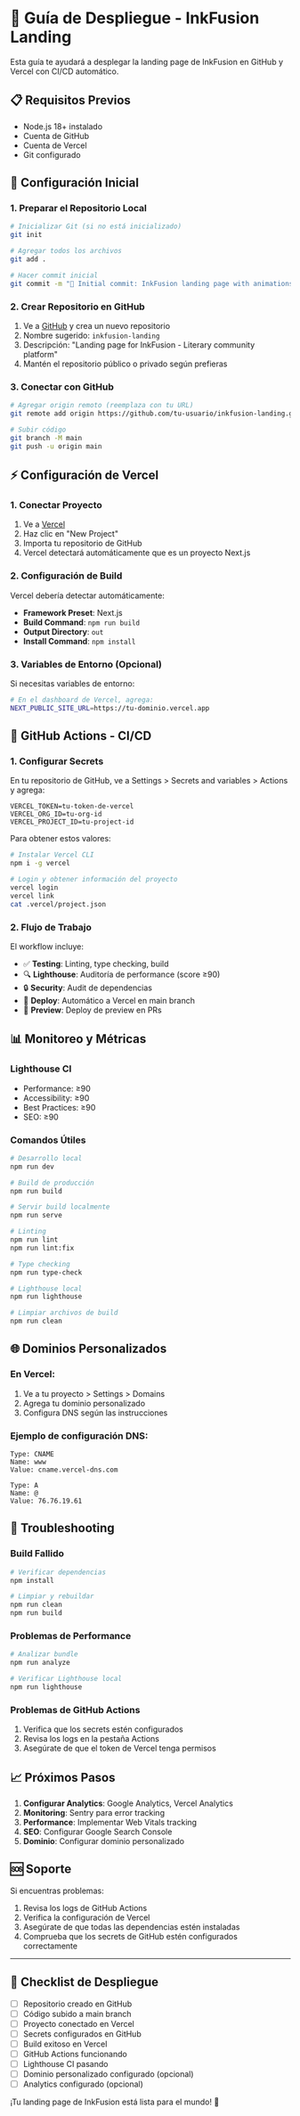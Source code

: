 # 🚀 Guía de Despliegue - InkFusion Landing

Esta guía te ayudará a desplegar la landing page de InkFusion en GitHub y Vercel con CI/CD automático.

## 📋 Requisitos Previos

- Node.js 18+ instalado
- Cuenta de GitHub
- Cuenta de Vercel
- Git configurado

## 🔧 Configuración Inicial

### 1. Preparar el Repositorio Local

```bash
# Inicializar Git (si no está inicializado)
git init

# Agregar todos los archivos
git add .

# Hacer commit inicial
git commit -m "🎉 Initial commit: InkFusion landing page with animations and red accents"
```

### 2. Crear Repositorio en GitHub

1. Ve a [GitHub](https://github.com) y crea un nuevo repositorio
2. Nombre sugerido: `inkfusion-landing`
3. Descripción: "Landing page for InkFusion - Literary community platform"
4. Mantén el repositorio público o privado según prefieras

### 3. Conectar con GitHub

```bash
# Agregar origin remoto (reemplaza con tu URL)
git remote add origin https://github.com/tu-usuario/inkfusion-landing.git

# Subir código
git branch -M main
git push -u origin main
```

## ⚡ Configuración de Vercel

### 1. Conectar Proyecto

1. Ve a [Vercel](https://vercel.com)
2. Haz clic en "New Project"
3. Importa tu repositorio de GitHub
4. Vercel detectará automáticamente que es un proyecto Next.js

### 2. Configuración de Build

Vercel debería detectar automáticamente:
- **Framework Preset**: Next.js
- **Build Command**: `npm run build`
- **Output Directory**: `out`
- **Install Command**: `npm install`

### 3. Variables de Entorno (Opcional)

Si necesitas variables de entorno:
```bash
# En el dashboard de Vercel, agrega:
NEXT_PUBLIC_SITE_URL=https://tu-dominio.vercel.app
```

## 🔄 GitHub Actions - CI/CD

### 1. Configurar Secrets

En tu repositorio de GitHub, ve a Settings > Secrets and variables > Actions y agrega:

```
VERCEL_TOKEN=tu-token-de-vercel
VERCEL_ORG_ID=tu-org-id
VERCEL_PROJECT_ID=tu-project-id
```

Para obtener estos valores:
```bash
# Instalar Vercel CLI
npm i -g vercel

# Login y obtener información del proyecto
vercel login
vercel link
cat .vercel/project.json
```

### 2. Flujo de Trabajo

El workflow incluye:

- ✅ **Testing**: Linting, type checking, build
- 🔍 **Lighthouse**: Auditoría de performance (score ≥90)
- 🔒 **Security**: Audit de dependencias
- 🚀 **Deploy**: Automático a Vercel en main branch
- 📝 **Preview**: Deploy de preview en PRs

## 📊 Monitoreo y Métricas

### Lighthouse CI
- Performance: ≥90
- Accessibility: ≥90
- Best Practices: ≥90
- SEO: ≥90

### Comandos Útiles

```bash
# Desarrollo local
npm run dev

# Build de producción
npm run build

# Servir build localmente
npm run serve

# Linting
npm run lint
npm run lint:fix

# Type checking
npm run type-check

# Lighthouse local
npm run lighthouse

# Limpiar archivos de build
npm run clean
```

## 🌐 Dominios Personalizados

### En Vercel:
1. Ve a tu proyecto > Settings > Domains
2. Agrega tu dominio personalizado
3. Configura DNS según las instrucciones

### Ejemplo de configuración DNS:
```
Type: CNAME
Name: www
Value: cname.vercel-dns.com

Type: A
Name: @
Value: 76.76.19.61
```

## 🔧 Troubleshooting

### Build Fallido
```bash
# Verificar dependencias
npm install

# Limpiar y rebuildar
npm run clean
npm run build
```

### Problemas de Performance
```bash
# Analizar bundle
npm run analyze

# Verificar Lighthouse local
npm run lighthouse
```

### Problemas de GitHub Actions
1. Verifica que los secrets estén configurados
2. Revisa los logs en la pestaña Actions
3. Asegúrate de que el token de Vercel tenga permisos

## 📈 Próximos Pasos

1. **Configurar Analytics**: Google Analytics, Vercel Analytics
2. **Monitoring**: Sentry para error tracking
3. **Performance**: Implementar Web Vitals tracking
4. **SEO**: Configurar Google Search Console
5. **Dominio**: Configurar dominio personalizado

## 🆘 Soporte

Si encuentras problemas:
1. Revisa los logs de GitHub Actions
2. Verifica la configuración de Vercel
3. Asegúrate de que todas las dependencias estén instaladas
4. Comprueba que los secrets de GitHub estén configurados correctamente

---

## 📝 Checklist de Despliegue

- [ ] Repositorio creado en GitHub
- [ ] Código subido a main branch
- [ ] Proyecto conectado en Vercel
- [ ] Secrets configurados en GitHub
- [ ] Build exitoso en Vercel
- [ ] GitHub Actions funcionando
- [ ] Lighthouse CI pasando
- [ ] Dominio personalizado configurado (opcional)
- [ ] Analytics configurado (opcional)

¡Tu landing page de InkFusion está lista para el mundo! 🎉